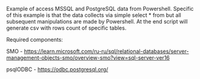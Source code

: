 Example of access MSSQL and PostgreSQL data from Powershell. Specific of this example is that the data collects via simple select * from but all subsequent manipulations are made by Powershell. At the end script will generate csv with rows count of specific tables.

Required components:

SMO - https://learn.microsoft.com/ru-ru/sql/relational-databases/server-management-objects-smo/overview-smo?view=sql-server-ver16

psqlODBC - https://odbc.postgresql.org/
